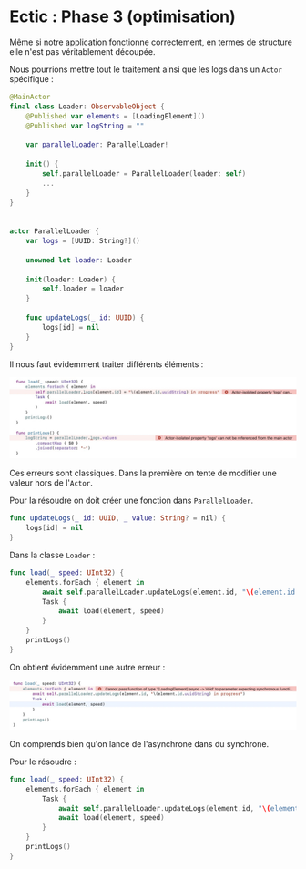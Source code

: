 # Ectic : Phase 3 (optimisation)

Même si notre application fonctionne correctement, en termes de structure elle n'est pas véritablement découpée.

Nous pourrions mettre tout le traitement ainsi que les logs dans un `Actor` spécifique :

```swift
@MainActor
final class Loader: ObservableObject {
    @Published var elements = [LoadingElement]()
    @Published var logString = ""
    
    var parallelLoader: ParallelLoader!
    
    init() {
        self.parallelLoader = ParallelLoader(loader: self)
        ...
    }
}


actor ParallelLoader {
    var logs = [UUID: String?]()
    
    unowned let loader: Loader
        
    init(loader: Loader) {
        self.loader = loader
    }
    
    func updateLogs(_ id: UUID) {
        logs[id] = nil
    }
}
```

Il nous faut évidemment traiter différents éléments :

![actor errors](images/actor_modif_1.jpeg)

Ces erreurs sont classiques. Dans la première on tente de modifier une valeur hors de l'`Actor`.

Pour la résoudre on doit créer une fonction dans `ParallelLoader`.

```swift
func updateLogs(_ id: UUID, _ value: String? = nil) {
    logs[id] = nil
}
```

Dans la classe `Loader` :

```swift
func load(_ speed: UInt32) {
    elements.forEach { element in
        await self.parallelLoader.updateLogs(element.id, "\(element.id.uuidString) in progress") 
        Task {
            await load(element, speed)
        }
    }
    printLogs()
}
```

On obtient évidemment une autre erreur :

![actor errors](images/actor_modif_2.jpeg)

On comprends bien qu'on lance de l'asynchrone dans du synchrone.

Pour le résoudre :

```swift
func load(_ speed: UInt32) {
    elements.forEach { element in
        Task {
        	await self.parallelLoader.updateLogs(element.id, "\(element.id.uuidString) in progress") 
            await load(element, speed)
        }
    }
    printLogs()
}
```


